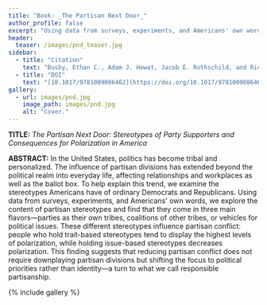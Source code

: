 ```yaml
---
title: "Book: _The Partisan Next Door_"
author_profile: false
excerpt: "Using data from surveys, experiments, and Americans' own words, we explore the content of partisan stereotypes."
header:
  teaser: /images/pnd_teaser.jpg
sidebar:
  - title: "Citation"
    text: "Busby, Ethan C., Adam J. Howat, Jacob E. Rothschild, and Richard M. Shafranek. _The Partisan Next Door: Stereotypes of Party Supporters and Consequences for Polarization in America_. Cambridge University Press, 2021."
  - title: "DOI"
    text: "[10.1017/9781009086462](https://doi.org/10.1017/9781009086462)"
gallery:
  - url: images/pnd.jpg
    image_path: images/pnd.jpg
    alt: "Cover."
---
```

**TITLE:** _The Partisan Next Door: Stereotypes of Party Supporters and Consequences for Polarization in America_

**ABSTRACT:** In the United States, politics has become tribal and personalized. The influence of partisan divisions has extended beyond the political realm into everyday life, affecting relationships and workplaces as well as the ballot box. To help explain this trend, we examine the stereotypes Americans have of ordinary Democrats and Republicans. Using data from surveys, experiments, and Americans' own words, we explore the content of partisan stereotypes and find that they come in three main flavors—parties as their own tribes, coalitions of other tribes, or vehicles for political issues. These different stereotypes influence partisan conflict: people who hold trait-based stereotypes tend to display the highest levels of polarization, while holding issue-based stereotypes decreases polarization. This finding suggests that reducing partisan conflict does not require downplaying partisan divisions but shifting the focus to political priorities rather than identity—a turn to what we call responsible partisanship.



{% include gallery %}
